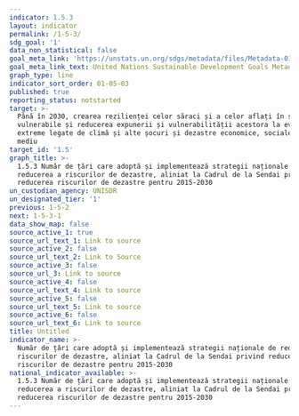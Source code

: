 ```yaml
---
indicator: 1.5.3
layout: indicator
permalink: /1-5-3/
sdg_goal: '1'
data_non_statistical: false
goal_meta_link: 'https://unstats.un.org/sdgs/metadata/files/Metadata-01-05-03.pdf'
goal_meta_link_text: United Nations Sustainable Development Goals Metadata (pdf 894kB)
graph_type: line
indicator_sort_order: 01-05-03
published: true
reporting_status: notstarted
target: >-
  Până în 2030, crearea rezilienței celor săraci și a celor aflați în situații
  vulnerabile și reducerea expunerii și vulnerabilității acestora la evenimente
  extreme legate de climă și alte șocuri și dezastre economice, sociale și de
  mediu
target_id: '1.5'
graph_title: >-
  1.5.3 Număr de țări care adoptă și implementează strategii naționale de
  reducerea a riscurilor de dezastre, aliniat la Cadrul de la Sendai privind
  reducerea riscurilor de dezastre pentru 2015-2030
un_custodian_agency: UNISDR
un_designated_tier: '1'
previous: 1-5-2
next: 1-5-3-1
data_show_map: false
source_active_1: true
source_url_text_1: Link to source
source_active_2: false
source_url_text_2: Link to Source
source_active_3: false
source_url_3: Link to source
source_active_4: false
source_url_text_4: Link to source
source_active_5: false
source_url_text_5: Link to source
source_active_6: false
source_url_text_6: Link to source
title: Untitled
indicator_name: >-
  Număr de țări care adoptă și implementează strategii naționale de reducerea a
  riscurilor de dezastre, aliniat la Cadrul de la Sendai privind reducerea
  riscurilor de dezastre pentru 2015-2030
national_indicator_available: >-
  1.5.3 Număr de țări care adoptă și implementează strategii naționale de
  reducerea a riscurilor de dezastre, aliniat la Cadrul de la Sendai privind
  reducerea riscurilor de dezastre pentru 2015-2030
---
```

